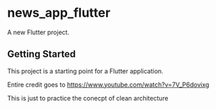 # news_app_flutter

A new Flutter project.

## Getting Started

This project is a starting point for a Flutter application.

Entire credit goes to https://www.youtube.com/watch?v=7V_P6dovixg

This is just to practice the conecpt of clean architecture
